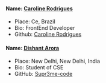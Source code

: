 #### Name: [Caroline Rodrigues](https://github.com/caroline-rodrigues)
- Place: Ce, Brazil
- Bio: FrontEnd Developer
- Github: [Caroline Rodrigues](https://github.com/caroline-rodrigues)

#### Name: [Dishant Arora](https://github.com/Supr3me-code)
- Place: New Delhi, New Delhi, India
- Bio: Student of CSE
- GitHub: [Supr3me-code](https://github.com/Supr3me-code)